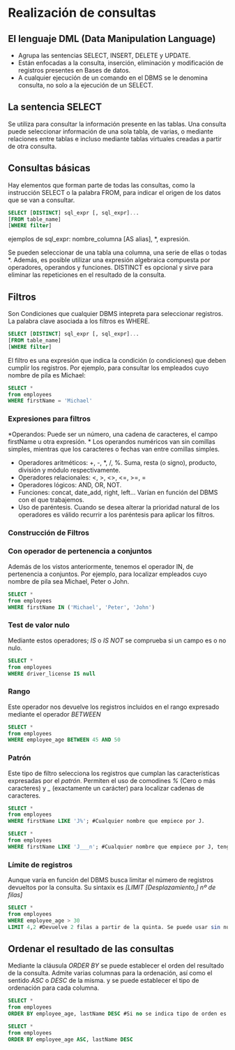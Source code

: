 # Realización de consultas
## El lenguaje DML (Data Manipulation Language)
* Agrupa las sentencias SELECT, INSERT, DELETE y UPDATE.
* Están enfocadas a la consulta, inserción, eliminación y modificación de registros presentes en Bases de datos. 
* A cualquier ejecución de un comando en el DBMS se le denomina consulta, no solo a la ejecución de un SELECT.

## La sentencia SELECT
Se utiliza para consultar la información presente en las tablas. Una consulta puede seleccionar información de una sola tabla, de varias, o mediante relaciones entre tablas e incluso mediante tablas virtuales creadas a partir de otra consulta.

## Consultas básicas

Hay elementos que forman parte de todas las consultas, como la instrucción SELECT o la palabra FROM, para indicar el origen de los datos que se van a consultar.

```sql
SELECT [DISTINCT] sql_expr [, sql_expr]... 
[FROM table_name]
[WHERE filter]
```

ejemplos de sql_expr: nombre_columna [AS alias], *, expresión.

Se pueden seleccionar de una tabla una columna, una serie de ellas o todas *. Además, es posible utilizar una expresión algebraica compuesta por operadores, operandos y funciones. DISTINCT es opcional y sirve para eliminar las repeticiones en el resultado de la consulta.




## Filtros

Son Condiciones que cualquier DBMS intepreta para seleccionar registros. La palabra clave asociada a los filtros es WHERE.

```sql
SELECT [DISTINCT] sql_expr [, sql_expr]... 
[FROM table_name]
[WHERE filter]
``` 

El filtro es una expresión que indica la condición (o condiciones) que deben cumplir los registros. Por ejemplo, para consultar los empleados cuyo nombre de pila es Michael:

```sql
SELECT * 
from employees
WHERE firstName = 'Michael'
```

### Expresiones para filtros

*Operandos: Puede ser un número, una cadena de caracteres, el campo firstName u otra expresión. 
	* Los operandos numéricos van sin comillas simples, mientras que los caracteres o fechas van entre comillas simples.
* Operadores aritméticos: +, -, *, /, %. Suma, resta (o signo), producto, división y módulo respectivamente.
* Operadores relacionales: <, >, <>, <=, >=, = 
* Operadores lógicos: AND, OR, NOT.
* Funciones: concat, date_add, right, left... Varían en función del DBMS con el que trabajemos. 
* Uso de paréntesis. Cuando se desea alterar la prioridad natural de los operadores es válido recurrir a los paréntesis para aplicar los filtros.
### Construcción de Filtros
### Con operador de pertenencia a conjuntos
Además de los vistos anteriormente, tenemos el operador IN, de pertenencia a conjuntos. Por ejemplo, para localizar empleados cuyo nombre de pila sea Michael, Peter o John.
```sql
SELECT * 
from employees
WHERE firstName IN ('Michael', 'Peter', 'John')
```

### Test de valor nulo

Mediante estos operadores; *IS* o *IS NOT* se comprueba si un campo es o no nulo.

```sql
SELECT * 
from employees
WHERE driver_license IS null
```


### Rango

Este operador nos devuelve los registros incluidos en el rango expresado mediante el operador *BETWEEN*

```sql
SELECT * 
from employees
WHERE employee_age BETWEEN 45 AND 50
```

### Patrón

Este tipo de filtro selecciona los registros que cumplan las características expresadas por el *patrón*. Permiten el uso de comodines *%* (Cero o más caracteres) y *_* (exactamente un carácter) para localizar cadenas de caracteres. 

```sql
SELECT * 
from employees
WHERE firstName LIKE 'J%'; #Cualquier nombre que empiece por J.

SELECT * 
from employees
WHERE firstName LIKE 'J___n'; #Cualquier nombre que empiece por J, tenga cinco letras y acabe en n.
```

### Límite de registros

Aunque varía en función del DBMS busca limitar el número de registros devueltos por la consulta. Su sintaxix es *[LIMIT [Desplazamiento,] nº de filas]*

```sql
SELECT * 
from employees
WHERE employee_age > 30
LIMIT 4,2 #Devuelve 2 filas a partir de la quinta. Se puede usar sin número de filas.
```

## Ordenar el resultado de las consultas

Mediante la cláusula *ORDER BY* se puede establecer el orden del resultado de la consulta. Admite varias columnas para la ordenación, así como el sentido *ASC* o *DESC* de la misma. y se puede establecer el tipo de ordenación para cada columna.

```sql
SELECT * 
from employees
ORDER BY employee_age, lastName DESC #Si no se indica tipo de orden es ASC por defecto

SELECT * 
from employees
ORDER BY employee_age ASC, lastName DESC
```
